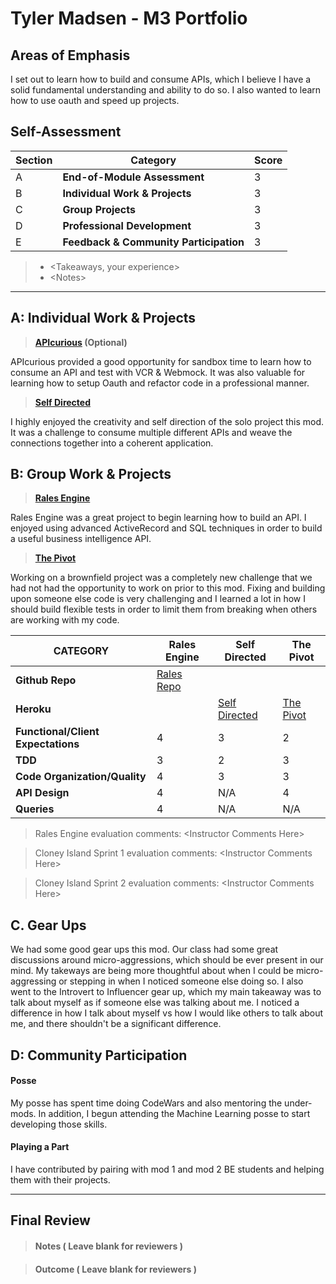 # Tyler Madsen - M3 Portfolio

## Areas of Emphasis

I set out to learn how to build and consume APIs, which I believe I have a solid fundamental understanding and ability to do so. I also wanted to learn how to use oauth and speed up projects.

## Self-Assessment

| Section | Category | Score |
| --- | ----- | --- |
| A | **End-of-Module Assessment** | 3 |
| B | **Individual Work & Projects** | 3 |
| C | **Group Projects** | 3 |
| D | **Professional Development** | 3 |
| E | **Feedback & Community Participation** | 3 |

>* \<Takeaways, your experience>
>* \<Notes>

-----------------------

## A: Individual Work & Projects

> **[APIcurious](http://backend.turing.io/module3/projects/apicurious) (Optional)**

APIcurious provided a good opportunity for sandbox time to learn how to consume an API and test with VCR & Webmock. It was also valuable for learning how to setup Oauth and refactor code in a professional manner.

> **[Self Directed](http://backend.turing.io/module3/projects/self_directed_project)**

I highly enjoyed the creativity and self direction of the solo project this mod. It was a challenge to consume multiple different APIs and weave the connections together into a coherent application.

## B: Group Work & Projects

> **[Rales Engine](http://backend.turing.io/module3/projects/rails_engine)**

Rales Engine was a great project to begin learning how to build an API. I enjoyed using advanced ActiveRecord and SQL techniques in order to build a useful business intelligence API.

> **[The Pivot](http://backend.turing.io/module3/projects/the_pivot)**

Working on a brownfield project was a completely new challenge that we had not had the opportunity to work on prior to this mod. Fixing and building upon someone else code is very challenging and I learned a lot in how I should build flexible tests in order to limit them from breaking when others are working with my code.

| CATEGORY | Rales Engine | Self Directed | The Pivot |
| --- | --- | --- | --- |
| **Github Repo** | [Rales Repo](https://github.com/tylermarshal/rales_engine) | |
| **Heroku** | | [Self Directed](https://job-score.herokuapp.com/) | [The Pivot](https://le-pivot-nouveau.herokuapp.com/) |
| **Functional/Client Expectations** | 4 | 3 | 2 |
| **TDD** | 3 | 2 | 3 |
| **Code Organization/Quality** | 4 | 3 | 3 |
| **API Design** | 4 | N/A | 4 |
| **Queries** | 4 | N/A | N/A |

> Rales Engine evaluation comments:
\<Instructor Comments Here>

> Cloney Island Sprint 1 evaluation comments:
\<Instructor Comments Here>

> Cloney Island Sprint 2 evaluation comments:
\<Instructor Comments Here>

## C. **Gear Ups**

We had some good gear ups this mod. Our class had some great discussions around micro-aggressions, which should be ever present in our mind. My takeways are being more thoughtful about when I could be micro-aggressing or stepping in when I noticed someone else doing so. I also went to the Introvert to Influencer gear up, which my main takeaway was to talk about myself as if someone else was talking about me. I noticed a difference in how I talk about myself vs how I would like others to talk about me, and there shouldn't be a significant difference.

## D: Community Participation


#### **Posse**

My posse has spent time doing CodeWars and also mentoring the under-mods. In addition, I begun attending the Machine Learning posse to start developing those skills.

#### **Playing a Part**

I have contributed by pairing with mod 1 and mod 2 BE students and helping them with their projects.

------------------

## Final Review

> #### Notes ( Leave blank for reviewers )

> #### Outcome ( Leave blank for reviewers )
